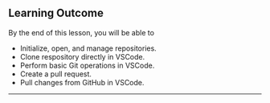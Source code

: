 ## Learning Outcome
By the end of this lesson, you will be able to
- Initialize, open, and manage repositories.
- Clone respository directly in VSCode.
- Perform basic Git operations in VSCode.
- Create a pull request.
- Pull changes from GitHub in VSCode.

---


